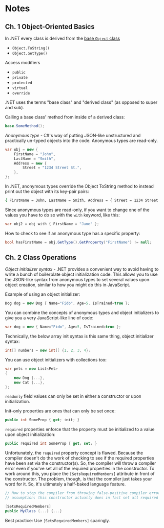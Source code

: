 # Notes

## Ch. 1 Object-Oriented Basics

In .NET every class is derived from the [base `Object` class](https://learn.microsoft.com/en-us/dotnet/api/system.object?view=net-8.0)

* `Object.ToString()`
* `Object.GetType()`

Access modifiers

* `public`
* `private`
* `protected`
* `virtual`
* `override`

.NET uses the terms "base class" and "derived class" (as opposed to super and sub).

Calling a base class' method from inside of a derived class:

```C#
base.SomeMethod();
```

_Anonymous type_ - C#'s way of putting JSON-like unstructured and practically un-typed objects into the code. Anonymous types are read-only.

```C#
var obj = new {
    FirstName = "John", 
    LastName = "Smith",
    Address = new {
        Street = "1234 Street St.",
    },
};
```

In .NET, anonymous types override the Object ToString method to instead print out the object with its key-pair pairs:

```bash
{ FirstName = John, LastName = Smith, Address = { Street = 1234 Street St. } }
```

Since anonymous types are read-only, if you want to change one of the values you have to do so with the `with` keyword, like this: 

```C#
var obj2 = obj with { FirstName = "Jane" };
```

How to check to see if an anonymous type has a specific property: 

```C#
bool hasFirstName = obj.GetType().GetProperty("FirstName") != null;
```

## Ch. 2 Class Operations

_Object initializer syntax_ - .NET provides a convenient way to avoid having to write a bunch of boilerplate object initialization code. This allows you to use the JSON-like syntax from anonymous types to set several values upon object creation, similar to how you might do this in JavaScript.

Example of using an object initializer: 

```C#
Dog dog = new Dog { Name="Fido", Age=5, IsTrained=true };
```

You can combine the concepts of anonymous types and object initializers to give you a very JavaScript-like line of code: 

```C#
var dog = new { Name="Fido", Age=5, IsTrained=true };
```

Technically, the below array init syntax is this same thing, object initializer syntax:

```C#
int[] numbers = new int[] {1, 2, 3, 4};
```

You can use object initializers with collections too: 

```C#
var pets = new List<Pet> 
{
    new Dog {...},
    new Cat {...},
};
```

`readonly` field values can only be set in either a constructor or upon initialization.

Init-only properties are ones that can only be set once:

```C#
public int SomeProp { get; init; }
```

`required` properties enforce that the property must be initialized to a value upon object initialization:

```C#
public required int SomeProp { get; set; }
```

Unfortunately, the `required` property concept is flawed. Because the compiler doesn't do the work of checking to see if the required properties have been set via the constructor(s). So, the compiler will throw a compiler error even if you've set all of the required properties in the constructor. To work around this, you place the `[SetsRequiredMembers]` attribute in front of the constructor. The problem, though, is that the compiler just takes your word for it. So, it's ultimately a half-baked language feature. 

```C#
// How to stop the compiler from throwing false-positive compiler errors wrt required properties
// assumption: this constructor actually does in fact set all required properties

[SetsRequiredMembers]
public MyClass (...) {...}
```

Best practice: Use `[SetsRequiredMembers]` sparingly.
